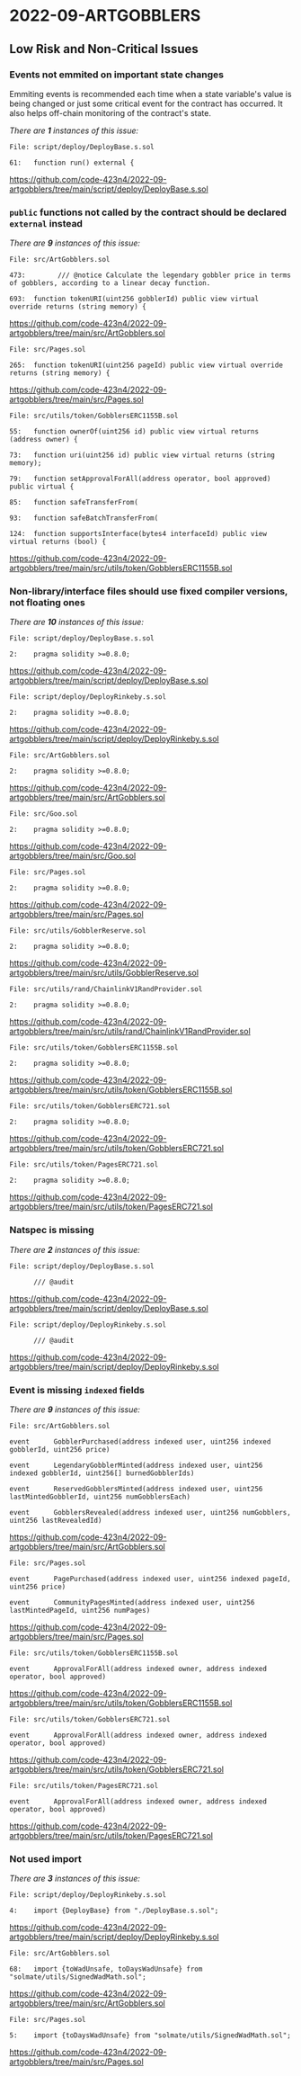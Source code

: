 # 2022-09-ARTGOBBLERS
## Low Risk and Non-Critical Issues

### Events not emmited on important state changes
Emmiting events is recommended each time when a state variable's value is being changed or just some critical event for the contract has occurred. It also helps off-chain monitoring of the contract's state.

_There are **1** instances of this issue:_

```solidity
File: script/deploy/DeployBase.s.sol

61:   function run() external {
```
https://github.com/code-423n4/2022-09-artgobblers/tree/main/script/deploy/DeployBase.s.sol

### `public` functions not called by the contract should be declared `external` instead


_There are **9** instances of this issue:_

```solidity
File: src/ArtGobblers.sol

473:        /// @notice Calculate the legendary gobbler price in terms of gobblers, according to a linear decay function.

693:  function tokenURI(uint256 gobblerId) public view virtual override returns (string memory) {
```
https://github.com/code-423n4/2022-09-artgobblers/tree/main/src/ArtGobblers.sol

```solidity
File: src/Pages.sol

265:  function tokenURI(uint256 pageId) public view virtual override returns (string memory) {
```
https://github.com/code-423n4/2022-09-artgobblers/tree/main/src/Pages.sol

```solidity
File: src/utils/token/GobblersERC1155B.sol

55:   function ownerOf(uint256 id) public view virtual returns (address owner) {

73:   function uri(uint256 id) public view virtual returns (string memory);

79:   function setApprovalForAll(address operator, bool approved) public virtual {

85:   function safeTransferFrom(

93:   function safeBatchTransferFrom(

124:  function supportsInterface(bytes4 interfaceId) public view virtual returns (bool) {
```
https://github.com/code-423n4/2022-09-artgobblers/tree/main/src/utils/token/GobblersERC1155B.sol

### Non-library/interface files should use fixed compiler versions, not floating ones


_There are **10** instances of this issue:_

```solidity
File: script/deploy/DeployBase.s.sol

2:    pragma solidity >=0.8.0;
```
https://github.com/code-423n4/2022-09-artgobblers/tree/main/script/deploy/DeployBase.s.sol

```solidity
File: script/deploy/DeployRinkeby.s.sol

2:    pragma solidity >=0.8.0;
```
https://github.com/code-423n4/2022-09-artgobblers/tree/main/script/deploy/DeployRinkeby.s.sol

```solidity
File: src/ArtGobblers.sol

2:    pragma solidity >=0.8.0;
```
https://github.com/code-423n4/2022-09-artgobblers/tree/main/src/ArtGobblers.sol

```solidity
File: src/Goo.sol

2:    pragma solidity >=0.8.0;
```
https://github.com/code-423n4/2022-09-artgobblers/tree/main/src/Goo.sol

```solidity
File: src/Pages.sol

2:    pragma solidity >=0.8.0;
```
https://github.com/code-423n4/2022-09-artgobblers/tree/main/src/Pages.sol

```solidity
File: src/utils/GobblerReserve.sol

2:    pragma solidity >=0.8.0;
```
https://github.com/code-423n4/2022-09-artgobblers/tree/main/src/utils/GobblerReserve.sol

```solidity
File: src/utils/rand/ChainlinkV1RandProvider.sol

2:    pragma solidity >=0.8.0;
```
https://github.com/code-423n4/2022-09-artgobblers/tree/main/src/utils/rand/ChainlinkV1RandProvider.sol

```solidity
File: src/utils/token/GobblersERC1155B.sol

2:    pragma solidity >=0.8.0;
```
https://github.com/code-423n4/2022-09-artgobblers/tree/main/src/utils/token/GobblersERC1155B.sol

```solidity
File: src/utils/token/GobblersERC721.sol

2:    pragma solidity >=0.8.0;
```
https://github.com/code-423n4/2022-09-artgobblers/tree/main/src/utils/token/GobblersERC721.sol

```solidity
File: src/utils/token/PagesERC721.sol

2:    pragma solidity >=0.8.0;
```
https://github.com/code-423n4/2022-09-artgobblers/tree/main/src/utils/token/PagesERC721.sol

### Natspec is missing


_There are **2** instances of this issue:_

```solidity
File: script/deploy/DeployBase.s.sol

      /// @audit
```
https://github.com/code-423n4/2022-09-artgobblers/tree/main/script/deploy/DeployBase.s.sol

```solidity
File: script/deploy/DeployRinkeby.s.sol

      /// @audit
```
https://github.com/code-423n4/2022-09-artgobblers/tree/main/script/deploy/DeployRinkeby.s.sol

### Event is missing `indexed` fields


_There are **9** instances of this issue:_

```solidity
File: src/ArtGobblers.sol

event      GobblerPurchased(address indexed user, uint256 indexed gobblerId, uint256 price)

event      LegendaryGobblerMinted(address indexed user, uint256 indexed gobblerId, uint256[] burnedGobblerIds)

event      ReservedGobblersMinted(address indexed user, uint256 lastMintedGobblerId, uint256 numGobblersEach)

event      GobblersRevealed(address indexed user, uint256 numGobblers, uint256 lastRevealedId)
```
https://github.com/code-423n4/2022-09-artgobblers/tree/main/src/ArtGobblers.sol

```solidity
File: src/Pages.sol

event      PagePurchased(address indexed user, uint256 indexed pageId, uint256 price)

event      CommunityPagesMinted(address indexed user, uint256 lastMintedPageId, uint256 numPages)
```
https://github.com/code-423n4/2022-09-artgobblers/tree/main/src/Pages.sol

```solidity
File: src/utils/token/GobblersERC1155B.sol

event      ApprovalForAll(address indexed owner, address indexed operator, bool approved)
```
https://github.com/code-423n4/2022-09-artgobblers/tree/main/src/utils/token/GobblersERC1155B.sol

```solidity
File: src/utils/token/GobblersERC721.sol

event      ApprovalForAll(address indexed owner, address indexed operator, bool approved)
```
https://github.com/code-423n4/2022-09-artgobblers/tree/main/src/utils/token/GobblersERC721.sol

```solidity
File: src/utils/token/PagesERC721.sol

event      ApprovalForAll(address indexed owner, address indexed operator, bool approved)
```
https://github.com/code-423n4/2022-09-artgobblers/tree/main/src/utils/token/PagesERC721.sol

### Not used import


_There are **3** instances of this issue:_

```solidity
File: script/deploy/DeployRinkeby.s.sol

4:    import {DeployBase} from "./DeployBase.s.sol";
```
https://github.com/code-423n4/2022-09-artgobblers/tree/main/script/deploy/DeployRinkeby.s.sol

```solidity
File: src/ArtGobblers.sol

68:   import {toWadUnsafe, toDaysWadUnsafe} from "solmate/utils/SignedWadMath.sol";
```
https://github.com/code-423n4/2022-09-artgobblers/tree/main/src/ArtGobblers.sol

```solidity
File: src/Pages.sol

5:    import {toDaysWadUnsafe} from "solmate/utils/SignedWadMath.sol";
```
https://github.com/code-423n4/2022-09-artgobblers/tree/main/src/Pages.sol
